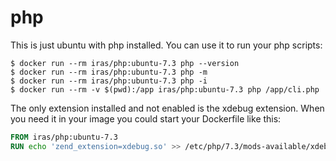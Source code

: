 # php

This is just ubuntu with php installed. You can use it to run your php scripts:

```console
$ docker run --rm iras/php:ubuntu-7.3 php --version
$ docker run --rm iras/php:ubuntu-7.3 php -m
$ docker run --rm iras/php:ubuntu-7.3 php -i
$ docker run --rm -v $(pwd):/app iras/php:ubuntu-7.3 php /app/cli.php
```

The only extension installed and not enabled is the xdebug extension. When you need it in your image you could start
your Dockerfile like this:

```Dockerfile
FROM iras/php:ubuntu-7.3
RUN echo 'zend_extension=xdebug.so' >> /etc/php/7.3/mods-available/xdebug.ini
```
